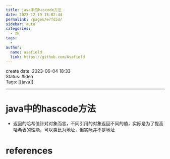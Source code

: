 ```yaml
---
title: java中的hascode方法
date: 2023-12-19 15:02:44
permalink: /pages/e7fd5d/
sidebar: auto
categories:
  - zk
tags:
  - 
author: 
  name: asafield
  link: https://github.com/Asafield
---
```


create date: 2023-06-04 18:33  
Status: #idea  
Tags: [[java]] 

---

# java中的hascode方法
- 返回的哈希值针对对象而言，不同引用的对象返回不同的值，实际是为了提高哈希表的性能，可以类比为地址，但实际并不是地址
# references